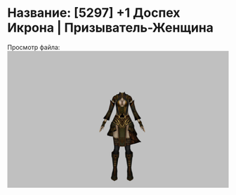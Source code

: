 # Название: [5297] +1 Доспех Икрона | Призыватель-Женщина

Просмотр файла:
![p090024.png](p090024.png)